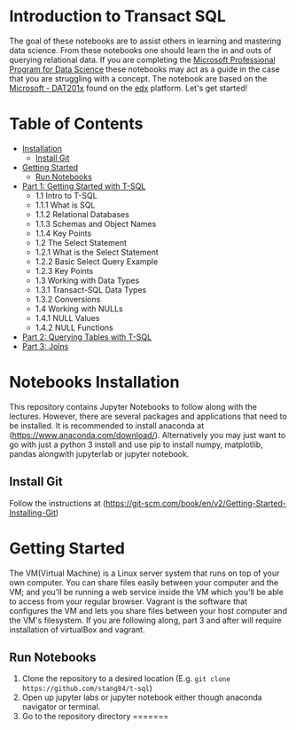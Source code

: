 # Introduction to Transact SQL
The goal of these notebooks are to assist others in learning and mastering data science. From these notebooks one should learn the in and outs of querying relational data. If you are completing the [Microsoft Professional Program for Data Science](https://academy.microsoft.com/en-us/professional-program/tracks/data-science/) these notebooks may act as a guide in the case that you are struggling with a concept. The notebook are based on the 
[Microsoft - DAT201x](https://www.edx.org/course/querying-data-with-transact-sql-2) found on the [edx](https://www.edx.org/) platform. Let's get started!
 
Table of Contents
=================

  * [Installation](#notebooks-installation)
    * [Install Git](#install-git)
  * [Getting Started](#getting-started)
    * [Run Notebooks](#run-notebooks)
  * [Part 1: Getting Started with T-SQL](Getting-Started-with-T-SQL.ipynb)
    * 1.1 Intro to T-SQL
     * 1.1.1 What is SQL
     * 1.1.2 Relational Databases
     * 1.1.3 Schemas and Object Names
     * 1.1.4 Key Points
    * 1.2 The Select Statement 
     * 1.2.1 What is the Select Statement
     * 1.2.2 Basic Select Query Example
     * 1.2.3 Key Points
    * 1.3 Working with Data Types
     * 1.3.1 Transact-SQL Data Types
     * 1.3.2 Conversions
    * 1.4 Working with NULLs
     * 1.4.1 NULL Values
     * 1.4.2 NULL Functions
   * [Part 2: Querying Tables with T-SQL](Querying-Tables-with-Select.ipynb)
   * [Part 3: Joins](Joins.ipynb)

# Notebooks Installation
This repository contains Jupyter Notebooks to follow along with the lectures. However, there are several packages and applications that need to be installed. It is recommended to install anaconda at (https://www.anaconda.com/download/). Alternatively you may just want to go with just a python 3 install and use pip to install numpy, matplotlib, pandas alongwith jupyterlab or jupyter notebook.

## Install Git
Follow the instructions at (https://git-scm.com/book/en/v2/Getting-Started-Installing-Git)

# Getting Started
The VM(Virtual Machine) is a Linux server system that runs on top of your own computer. You can share files easily between your computer and the VM; and you'll be running a web service inside the VM which you'll be able to access from your regular browser. Vagrant is the software that configures the VM and lets you share files between your host computer and the VM's filesystem. If you are following along, part 3 and after will require installation of virtualBox and vagrant. 

## Run Notebooks
1. Clone the repository to a desired location (E.g. `git clone https://github.com/stang84/t-sql`)
2. Open up jupyter labs or jupyter notebook either though anaconda navigator or terminal. 
3. Go to the repository directory
=======

